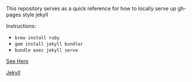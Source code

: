 This repository serves as a quick reference for how to locally serve up gh-pages style jekyll

Instructions:
- `brew install ruby`
- `gem install jekyll bundler`
- `bundle exec jekyll serve`

[See Here](https://willstall.github.io/gh_pages_jeykyll/)

[Jekyll](https://jekyllrb.com/docs/)
